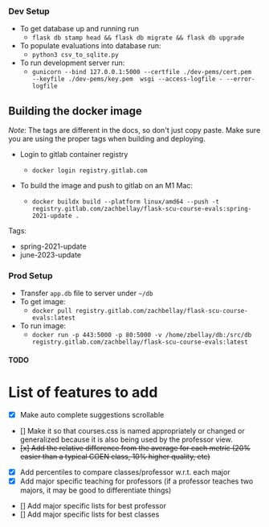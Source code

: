 ### Dev Setup
- To get database up and running run
    - `flask db stamp head && flask db migrate && flask db upgrade`
- To populate evaluations into database run: 
    - `python3 csv_to_sqlite.py`
- To run development server run: 
    - `gunicorn --bind 127.0.0.1:5000 --certfile ./dev-pems/cert.pem  --keyfile ./dev-pems/key.pem  wsgi --access-logfile - --error-logfile`

## Building the docker image

_Note_: The tags are different in the docs, so don't just copy paste. Make sure you are using the proper tags when building and deploying.

- Login to gitlab container registry
    - `docker login registry.gitlab.com`

- To build the image and push to gitlab on an M1 Mac:
    - `docker buildx build --platform linux/amd64 --push -t registry.gitlab.com/zachbellay/flask-scu-course-evals:spring-2021-update .`

Tags:
- spring-2021-update
- june-2023-update

### Prod Setup
- Transfer `app.db` file to server under `~/db`
- To get image: 
    - `docker pull registry.gitlab.com/zachbellay/flask-scu-course-evals:latest`
- To run image: 
    - `docker run -p 443:5000 -p 80:5000 -v /home/zbellay/db:/src/db registry.gitlab.com/zachbellay/flask-scu-course-evals:latest`


#### TODO
# List of features to add
- [x] Make auto complete suggestions scrollable
- [] Make it so that courses.css is named appropriately or changed or generalized because it is also being used by the professor view.
- ~~[x] Add the relative difference from the average for each metric (20% easier than a typical COEN class, 10% higher quality, etc)~~
- [x] Add percentiles to compare classes/professor w.r.t. each major
- [x] Add major specific teaching for professors (if a professor teaches two majors, it may be good to differentiate things)
- [] Add major specific lists for best professor
- [] Add major specific lists for best classes

